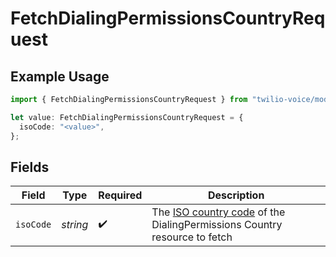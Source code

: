 # FetchDialingPermissionsCountryRequest

## Example Usage

```typescript
import { FetchDialingPermissionsCountryRequest } from "twilio-voice/models/operations";

let value: FetchDialingPermissionsCountryRequest = {
  isoCode: "<value>",
};
```

## Fields

| Field                                                                                                                        | Type                                                                                                                         | Required                                                                                                                     | Description                                                                                                                  |
| ---------------------------------------------------------------------------------------------------------------------------- | ---------------------------------------------------------------------------------------------------------------------------- | ---------------------------------------------------------------------------------------------------------------------------- | ---------------------------------------------------------------------------------------------------------------------------- |
| `isoCode`                                                                                                                    | *string*                                                                                                                     | :heavy_check_mark:                                                                                                           | The [ISO country code](https://en.wikipedia.org/wiki/ISO_3166-1_alpha-2) of the DialingPermissions Country resource to fetch |